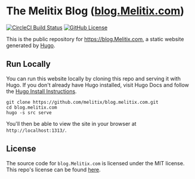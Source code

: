 # The Melitix Blog ([blog.Melitix.com](https://blog.Melitix.com))
[![CircleCI Build Status](https://circleci.com/gh/melitix/blog.melitix.com.svg?style=shield)](https://circleci.com/gh/melitix/blog.melitix.com) [![GitHub License](https://img.shields.io/badge/license-MIT-blue.svg)](https://raw.githubusercontent.com/melitix/blog.melitix.com/master/LICENSE)

This is the public repository for <https://blog.Melitix.com>, a static website generated by [Hugo](https://GoHugo.io/).


## Run Locally

You can run this website locally by cloning this repo and serving it with Hugo.
If you don't already have Hugo installed, visit Hugo Docs and follow the [Hugo Install Instructions](https://gohugo.io/getting-started/installing/).

```
git clone https://github.com/melitix/blog.melitix.com.git
cd blog.melitix.com
hugo -s src serve
```

You'll then be able to view the site in your browser at `http://localhost:1313/`.


## License

The source code for `blog.Melitix.com` is licensed under the MIT license.
This repo's license can be found [here](./LICENSE).
